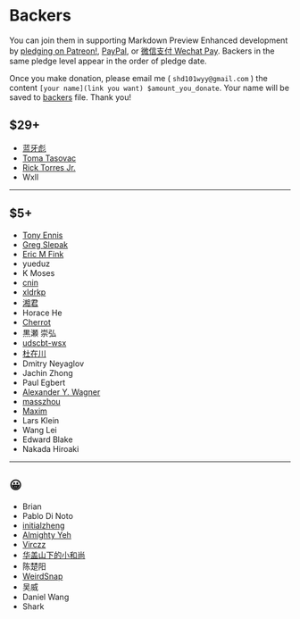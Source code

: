 # Backers

You can join them in supporting Markdown Preview Enhanced development by [pledging on Patreon!](https://www.patreon.com/shd101wyy), [PayPal](paypal.md), or [微信支付 Wechat Pay](wechat.md). Backers in the same pledge level appear in the order of pledge date.

Once you make donation, please email me ( `shd101wyy@gmail.com` ) the content `[your name](link you want) $amount_you_donate`. Your name will be saved to [backers](backers.md) file. Thank you!


## $29+
* [蓝牙彪](https://www.zhihu.com/people/bluetoothbiao/answers)
* [Toma Tasovac](https://twitter.com/ttasovac)
* [Rick Torres Jr.](https://twitter.com/Rick_Torres_Jr)
* Wxll

---

## $5+
* [Tony Ennis](https://twitter.com/tonyennis)
* [Greg Slepak](https://twitter.com/taoeffect)
* [Eric M Fink](https://github.com/LuckyJimJD)
* yueduz
* K Moses
* [cnin](https://github.com/cnin)
* [xldrkp](axel-duerkop.de/blog)
* [湘君](http://www.sierxue.me/)
* Horace He
* [Cherrot](http://cherrot.com/)
* 黒瀬 崇弘
* [udscbt-wsx](https://github.com/udscbt-wsx)
* [杜在川](https://www.zhihu.com/people/duzaichuan/activities)
* Dmitry Neyaglov
* Jachin Zhong
* Paul Egbert
* [Alexander Y. Wagner](http://www2.ccs.tsukuba.ac.jp/Astro/Members/ayw/)
* [masszhou](https://github.com/masszhou)
* [Maxim](https://github.com/maxim-ge)
* Lars Klein
* Wang Lei
* Edward Blake
* Nakada Hiroaki

---

## 😀
* Brian
* Pablo Di Noto
* [initialzheng](https://github.com/initialzheng)
* [Almighty Yeh](https://www.linkedin.com/in/almighty-yeh-765a7274)
* [Virczz](https://github.com/Virczz)
* [华盖山下的小和尚](http://www.kssm.ltd/)
* 陈楚阳
* [WeirdSnap](https://github.com/weirdsnap)
* 吴威
* Daniel Wang
* Shark
